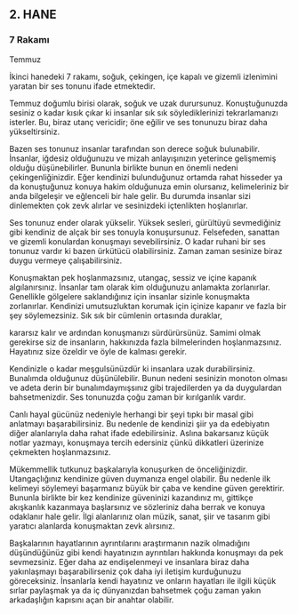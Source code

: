 ## 2. HANE
### 7 Rakamı
Temmuz

İkinci hanedeki 7 rakamı, soğuk, çekingen, içe kapalı ve gizemli izlenimini yaratan bir ses tonunu ifade etmektedir.

Temmuz doğumlu birisi olarak, soğuk ve uzak durursunuz. Konuştuğunuzda sesiniz o kadar kısık çıkar ki insanlar sık sık söylediklerinizi tekrarlamanızı isterler. Bu, biraz utanç vericidir; öne eğilir ve ses tonunuzu biraz daha yükseltirsiniz.

Bazen ses tonunuz insanlar tarafından son derece soğuk bulunabilir. İnsanlar, iğdesiz olduğunuzu ve mizah anlayışınızın yeterince gelişmemiş olduğu düşünebilirler. Bununla birlikte bunun en önemli nedeni çekingenliğinizdir. Eğer kendinizi bulunduğunuz ortamda rahat hisseder ya da konuştuğunuz konuya hakim olduğunuza emin olursanız, kelimeleriniz bir anda bilgeleşir ve eğlenceli bir hale gelir. Bu durumda insanlar sizi dinlemekten çok zevk alırlar ve sesinizdeki içtenlikten hoşlanırlar.

Ses tonunuz ender olarak yükselir. Yüksek sesleri, gürültüyü sevmediğiniz gibi kendiniz de alçak bir ses tonuyla konuşursunuz. Felsefeden, sanattan ve gizemli konulardan konuşmayı sevebilirsiniz. O kadar ruhani bir ses tonunuz vardır ki bazen ürkütücü olabilirsiniz. Zaman zaman sesinize biraz duygu vermeye çalışabilirsiniz.

Konuşmaktan pek hoşlanmazsınız, utangaç, sessiz ve içine kapanık algılanırsınız. İnsanlar tam olarak kim olduğunuzu anlamakta zorlanırlar. Genellikle gölgelere saklandığınız için insanlar sizinle konuşmakta zorlanırlar. Kendinizi umutsuzluktan korumak için içinize kapanır ve fazla bir şey söylemezsiniz. Sık sık bir cümlenin ortasında duraklar, 

kararsız kalır ve ardından konuşmanızı sürdürürsünüz. Samimi olmak gerekirse siz de insanların, hakkınızda fazla bilmelerinden hoşlanmazsınız. Hayatınız size özeldir ve öyle de kalması gerekir.

Kendinizle o kadar meşgulsünüzdür ki insanlara uzak durabilirsiniz. Bunalımda olduğunuz düşünülebilir. Bunun nedeni sesinizin monoton olması ve adeta derin bir bunalımdaymışsınız gibi trajedilerden ya da duygulardan bahsetmenizdir. Ses tonunuzda çoğu zaman bir kırılganlık vardır. 

Canlı hayal gücünüz nedeniyle herhangi bir şeyi tıpkı bir masal gibi anlatmayı başarabilirsiniz. Bu nedenle de kendinizi şiir ya da edebiyatın diğer alanlarıyla daha rahat ifade edebilirsiniz. Aslına bakarsanız küçük notlar yazmayı, konuşmaya tercih edersiniz çünkü dikkatleri üzerinize çekmekten hoşlanmazsınız.

Mükemmellik tutkunuz başkalarıyla konuşurken de önceliğinizdir. Utangaçlığınız kendinize güven duymanıza engel olabilir. Bu nedenle ilk kelimeyi söylemeyi başarmanız büyük bir çaba ve kendine güven gerektirir. Bununla birlikte bir kez kendinize güveninizi kazandınız mı, gittikçe akışkanlık kazanmaya başlarsınız ve sözleriniz daha berrak ve konuya odaklanır hale gelir. İlgi alanlarınız olan müzik, sanat, şiir ve tasarım gibi yaratıcı alanlarda konuşmaktan zevk alırsınız.

Başkalarının hayatlarının ayrıntılarını araştırmanın nazik olmadığını düşündüğünüz gibi kendi hayatınızın ayrıntıları hakkında konuşmayı da pek sevmezsiniz. Eğer daha az endişelenmeyi ve insanlara biraz daha yakınlaşmayı başarabilirseniz çok daha iyi iletişim kurduğunuzu göreceksiniz. İnsanlarla kendi hayatınız ve onların hayatları ile ilgili küçük sırlar paylaşmak ya da iç dünyanızdan bahsetmek çoğu zaman yakın arkadaşlığın kapısını açan bir anahtar olabilir. 
